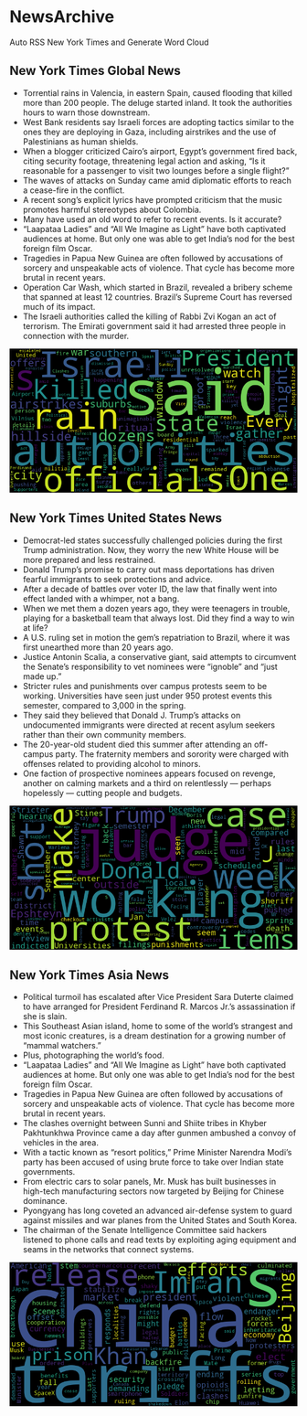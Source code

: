 # NewsArchive
Auto RSS New York Times and Generate Word Cloud

## New York Times Global News
* Torrential rains in Valencia, in eastern Spain, caused flooding that killed more than 200 people. The deluge started inland. It took the authorities hours to warn those downstream.
* West Bank residents say Israeli forces are adopting tactics similar to the ones they are deploying in Gaza, including airstrikes and the use of Palestinians as human shields.
* When a blogger criticized Cairo’s airport, Egypt’s government fired back, citing security footage, threatening legal action and asking, “Is it reasonable for a passenger to visit two lounges before a single flight?”
* The waves of attacks on Sunday came amid diplomatic efforts to reach a cease-fire in the conflict.
* A recent song’s explicit lyrics have prompted criticism that the music promotes harmful stereotypes about Colombia.
* Many have used an old word to refer to recent events. Is it accurate?
* “Laapataa Ladies” and “All We Imagine as Light” have both captivated audiences at home. But only one was able to get India’s nod for the best foreign film Oscar.
* Tragedies in Papua New Guinea are often followed by accusations of sorcery and unspeakable acts of violence. That cycle has become more brutal in recent years.
* Operation Car Wash, which started in Brazil, revealed a bribery scheme that spanned at least 12 countries. Brazil’s Supreme Court has reversed much of its impact.
* The Israeli authorities called the killing of Rabbi Zvi Kogan an act of terrorism. The Emirati government said it had arrested three people in connection with the murder.

![Global](./global.png)
## New York Times United States News
* Democrat-led states successfully challenged policies during the first Trump administration. Now, they worry the new White House will be more prepared and less restrained.
* Donald Trump’s promise to carry out mass deportations has driven fearful immigrants to seek protections and advice.
* After a decade of battles over voter ID, the law that finally went into effect landed with a whimper, not a bang.
* When we met them a dozen years ago, they were teenagers in trouble, playing for a basketball team that always lost. Did they find a way to win at life?
* A U.S. ruling set in motion the gem’s repatriation to Brazil, where it was first unearthed more than 20 years ago.
* Justice Antonin Scalia, a conservative giant, said attempts to circumvent the Senate’s responsibility to vet nominees were “ignoble” and “just made up.”
* Stricter rules and punishments over campus protests seem to be working. Universities have seen just under 950 protest events this semester, compared to 3,000 in the spring.
* They said they believed that Donald J. Trump’s attacks on undocumented immigrants were directed at recent asylum seekers rather than their own community members.
* The 20-year-old student died this summer after attending an off-campus party. The fraternity members and sorority were charged with offenses related to providing alcohol to minors.
* One faction of prospective nominees appears focused on revenge, another on calming markets and a third on relentlessly — perhaps hopelessly — cutting people and budgets.

![US](./usnews.png)
## New York Times Asia News
* Political turmoil has escalated after Vice President Sara Duterte claimed to have arranged for President Ferdinand R. Marcos Jr.’s assassination if she is slain.
* This Southeast Asian island, home to some of the world’s strangest and most iconic creatures, is a dream destination for a growing number of “mammal watchers.”
* Plus, photographing the world’s food.
* “Laapataa Ladies” and “All We Imagine as Light” have both captivated audiences at home. But only one was able to get India’s nod for the best foreign film Oscar.
* Tragedies in Papua New Guinea are often followed by accusations of sorcery and unspeakable acts of violence. That cycle has become more brutal in recent years.
* The clashes overnight between Sunni and Shiite tribes in Khyber Pakhtunkhwa Province came a day after gunmen ambushed a convoy of vehicles in the area.
* With a tactic known as “resort politics,” Prime Minister Narendra Modi’s party has been accused of using brute force to take over Indian state governments.
* From electric cars to solar panels, Mr. Musk has built businesses in high-tech manufacturing sectors now targeted by Beijing for Chinese dominance.
* Pyongyang has long coveted an advanced air-defense system to guard against missiles and war planes from the United States and South Korea.
* The chairman of the Senate Intelligence Committee said hackers listened to phone calls and read texts by exploiting aging equipment and seams in the networks that connect systems.

![Asian](./asian.png)
